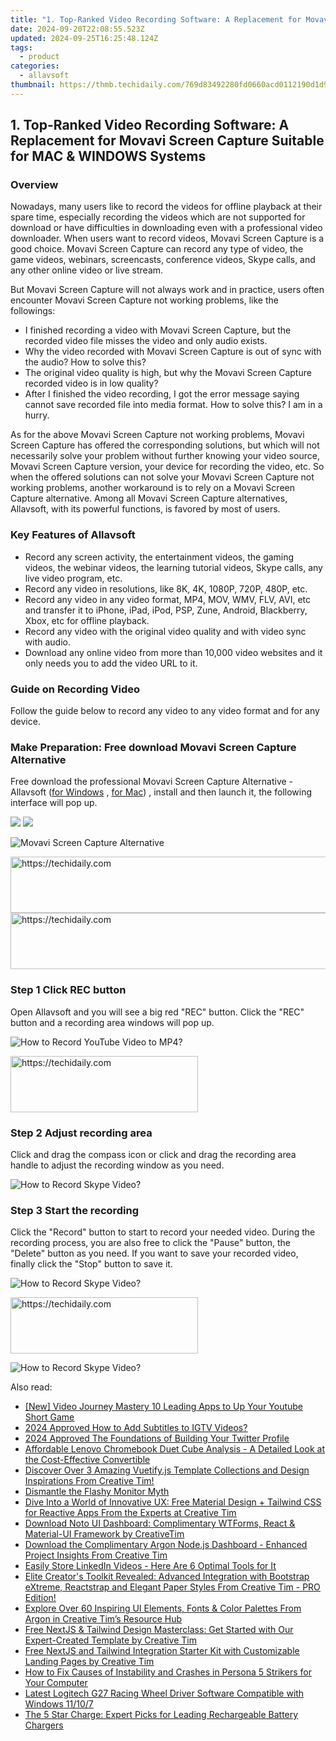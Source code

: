```yaml
---
title: "1. Top-Ranked Video Recording Software: A Replacement for Movavi Screen Capture Suitable for MAC & WINDOWS Systems"
date: 2024-09-20T22:08:55.523Z
updated: 2024-09-25T16:25:48.124Z
tags:
  - product
categories:
  - allavsoft
thumbnail: https://thmb.techidaily.com/769d83492280fd0660acd0112190d1d990d0e4305860168c39e79719f29b2ea7.jpg
---
```


## 1. Top-Ranked Video Recording Software: A Replacement for Movavi Screen Capture Suitable for MAC & WINDOWS Systems

### Overview

Nowadays, many users like to record the videos for offline playback at their spare time, especially recording the videos which are not supported for download or have difficulties in downloading even with a professional video downloader. When users want to record videos, Movavi Screen Capture is a good choice. Movavi Screen Capture can record any type of video, the game videos, webinars, screencasts, conference videos, Skype calls, and any other online video or live stream.

But Movavi Screen Capture will not always work and in practice, users often encounter Movavi Screen Capture not working problems, like the followings:

* I finished recording a video with Movavi Screen Capture, but the recorded video file misses the video and only audio exists.
* Why the video recorded with Movavi Screen Capture is out of sync with the audio? How to solve this?
* The original video quality is high, but why the Movavi Screen Capture recorded video is in low quality?
* After I finished the video recording, I got the error message saying cannot save recorded file into media format. How to solve this? I am in a hurry.

As for the above Movavi Screen Capture not working problems, Movavi Screen Capture has offered the corresponding solutions, but which will not necessarily solve your problem without further knowing your video source, Movavi Screen Capture version, your device for recording the video, etc. So when the offered solutions can not solve your Movavi Screen Capture not working problems, another workaround is to rely on a Movavi Screen Capture alternative. Among all Movavi Screen Capture alternatives, Allavsoft, with its powerful functions, is favored by most of users.

### Key Features of Allavsoft

* Record any screen activity, the entertainment videos, the gaming videos, the webinar videos, the learning tutorial videos, Skype calls, any live video program, etc.
* Record any video in resolutions, like 8K, 4K, 1080P, 720P, 480P, etc.
* Record any video in any video format, MP4, MOV, WMV, FLV, AVI, etc and transfer it to iPhone, iPad, iPod, PSP, Zune, Android, Blackberry, Xbox, etc for offline playback.
* Record any video with the original video quality and with video sync with audio.
* Download any online video from more than 10,000 video websites and it only needs you to add the video URL to it.

### Guide on Recording Video

Follow the guide below to record any video to any video format and for any device.

### Make Preparation: Free download Movavi Screen Capture Alternative

Free download the professional Movavi Screen Capture Alternative - Allavsoft ([for Windows](https://tools.techidaily.com/allavsoft/products/) , [for Mac](https://tools.techidaily.com/allavsoft/products/)) , install and then launch it, the following interface will pop up.

[![](https://www.allavsoft.com/how-to/../images/how-to/free-download-win.jpg)](https://tools.techidaily.com/allavsoft/products/) [![](https://www.allavsoft.com/how-to/../images/how-to/free-download-mac.jpg)](https://tools.techidaily.com/allavsoft/products/)

![Movavi Screen Capture Alternative](https://www.allavsoft.com/how-to/../images/allavsoft/screen-shot-600.jpg)

<!-- affiliate ads begin -->
<a href="https://ephamedtechinc.pxf.io/c/5597632/2137206/26400" target="_top" id="2137206">
  <img src="//a.impactradius-go.com/display-ad/26400-2137206" border="0" alt="https://techidaily.com" width="728" height="90"/>
</a>
<img height="0" width="0" src="https://ephamedtechinc.pxf.io/i/5597632/2137206/26400" style="position:absolute;visibility:hidden;" border="0" />
<!-- affiliate ads end -->

<!-- affiliate ads begin -->
<a href="https://unicoeye.pxf.io/c/5597632/2134494/18498" target="_top" id="2134494">
  <img src="//a.impactradius-go.com/display-ad/18498-2134494" border="0" alt="https://techidaily.com" width="721" height="90"/>
</a>
<img height="0" width="0" src="https://unicoeye.pxf.io/i/5597632/2134494/18498" style="position:absolute;visibility:hidden;" border="0" />
<!-- affiliate ads end -->

### Step 1 Click REC button

Open Allavsoft and you will see a big red "REC" button. Click the "REC" button and a recording area windows will pop up.

![How to Record YouTube Video to MP4?](https://www.allavsoft.com/how-to/../images/how-to/record-skype-video-calls/click-rec-to-record-videos.jpg)

<!-- affiliate ads begin -->
<a href="https://aligracehair.sjv.io/c/5597632/1918661/19272" target="_top" id="1918661">
  <img src="//a.impactradius-go.com/display-ad/19272-1918661" border="0" alt="https://techidaily.com" width="300" height="90"/>
</a>
<img height="0" width="0" src="https://aligracehair.sjv.io/i/5597632/1918661/19272" style="position:absolute;visibility:hidden;" border="0" />
<!-- affiliate ads end -->

### Step 2 Adjust recording area

Click and drag the compass icon or click and drag the recording area handle to adjust the recording window as you need.

![How to Record Skype Video?](https://www.allavsoft.com/how-to/../images/how-to/record-skype-video-calls/move-adjust-the-recording-frame.jpg)

### Step 3 Start the recording

Click the "Record" button to start to record your needed video. During the recording process, you are also free to click the "Pause" button, the "Delete" button as you need. If you want to save your recorded video, finally click the "Stop" button to save it.

![How to Record Skype Video?](https://www.allavsoft.com/how-to/../images/how-to/record-skype-video-calls/click-REC.jpg)

<!-- affiliate ads begin -->
<a href="https://aligracehair.sjv.io/c/5597632/1972679/19272" target="_top" id="1972679">
  <img src="//a.impactradius-go.com/display-ad/19272-1972679" border="0" alt="https://techidaily.com" width="300" height="90"/>
</a>
<img height="0" width="0" src="https://aligracehair.sjv.io/i/5597632/1972679/19272" style="position:absolute;visibility:hidden;" border="0" />
<!-- affiliate ads end -->

![How to Record Skype Video?](https://www.allavsoft.com/how-to/../images/how-to/record-skype-video-calls/click-stop-save-to-finish-recording.jpg)

<ins class="adsbygoogle"
     style="display:block"
     data-ad-format="autorelaxed"
     data-ad-client="ca-pub-7571918770474297"
     data-ad-slot="1223367746"></ins>

<ins class="adsbygoogle"
     style="display:block"
     data-ad-client="ca-pub-7571918770474297"
     data-ad-slot="8358498916"
     data-ad-format="auto"
     data-full-width-responsive="true"></ins>

<span class="atpl-alsoreadstyle">Also read:</span>
<div><ul>
<li><a href="https://youtube-blog.techidaily.com/ideo-journey-mastery-10-leading-apps-to-up-your-youtube-short-game/"><u>[New] Video Journey Mastery 10 Leading Apps to Up Your Youtube Short Game</u></a></li>
<li><a href="https://instagram-videos.techidaily.com/2024-approved-how-to-add-subtitles-to-igtv-videos/"><u>2024 Approved How to Add Subtitles to IGTV Videos?</u></a></li>
<li><a href="https://twitter-videos.techidaily.com/2024-approved-the-foundations-of-building-your-twitter-profile/"><u>2024 Approved The Foundations of Building Your Twitter Profile</u></a></li>
<li><a href="https://buynow-reviews.techidaily.com/affordable-lenovo-chromebook-duet-cube-analysis-a-detailed-look-at-the-cost-effective-convertible/"><u>Affordable Lenovo Chromebook Duet Cube Analysis - A Detailed Look at the Cost-Effective Convertible</u></a></li>
<li><a href="https://fox-ssl.techidaily.com/discover-over-3-amazing-vuetifyjs-template-collections-and-design-inspirations-from-creative-tim/"><u>Discover Over 3 Amazing Vuetify.js Template Collections and Design Inspirations From Creative Tim!</u></a></li>
<li><a href="https://graphic-issues.techidaily.com/dismantle-the-flashy-monitor-myth/"><u>Dismantle the Flashy Monitor Myth</u></a></li>
<li><a href="https://fox-ssl.techidaily.com/dive-into-a-world-of-innovative-ux-free-material-design-plus-tailwind-css-for-reactive-apps-from-the-experts-at-creative-tim/"><u>Dive Into a World of Innovative UX: Free Material Design + Tailwind CSS for Reactive Apps From the Experts at Creative Tim</u></a></li>
<li><a href="https://fox-ssl.techidaily.com/download-noto-ui-dashboard-complimentary-wtforms-react-and-material-ui-framework-by-creativetim/"><u>Download Noto UI Dashboard: Complimentary WTForms, React & Material-UI Framework by CreativeTim</u></a></li>
<li><a href="https://fox-ssl.techidaily.com/download-the-complimentary-argon-nodejs-dashboard-enhanced-project-insights-from-creative-tim/"><u>Download the Complimentary Argon Node.js Dashboard - Enhanced Project Insights From Creative Tim</u></a></li>
<li><a href="https://extra-tips.techidaily.com/easily-store-linkedin-videos-here-are-6-optimal-tools-for-it/"><u>Easily Store LinkedIn Videos - Here Are 6 Optimal Tools for It</u></a></li>
<li><a href="https://fox-ssl.techidaily.com/elite-creators-toolkit-revealed-advanced-integration-with-bootstrap-extreme-reactstrap-and-elegant-paper-styles-from-creative-tim-pro-edition/"><u>Elite Creator's Toolkit Revealed: Advanced Integration with Bootstrap eXtreme, Reactstrap and Elegant Paper Styles From Creative Tim - PRO Edition!</u></a></li>
<li><a href="https://fox-ssl.techidaily.com/explore-over-60-inspiring-ui-elements-fonts-and-color-palettes-from-argon-in-creative-tims-resource-hub/"><u>Explore Over 60 Inspiring UI Elements, Fonts & Color Palettes From Argon in Creative Tim’s Resource Hub</u></a></li>
<li><a href="https://fox-ssl.techidaily.com/free-nextjs-and-tailwind-design-masterclass-get-started-with-our-expert-created-template-by-creative-tim/"><u>Free NextJS & Tailwind Design Masterclass: Get Started with Our Expert-Created Template by Creative Tim</u></a></li>
<li><a href="https://fox-ssl.techidaily.com/free-nextjs-and-tailwind-integration-starter-kit-with-customizable-landing-pages-by-creative-tim/"><u>Free NextJS and Tailwind Integration Starter Kit with Customizable Landing Pages by Creative Tim</u></a></li>
<li><a href="https://win-able.techidaily.com/how-to-fix-causes-of-instability-and-crashes-in-persona-5-strikers-for-your-computer/"><u>How to Fix Causes of Instability and Crashes in Persona 5 Strikers for Your Computer</u></a></li>
<li><a href="https://win-dash.techidaily.com/latest-logitech-g27-racing-wheel-driver-software-compatible-with-windows-11107/"><u>Latest Logitech G27 Racing Wheel Driver Software Compatible with Windows 11/10/7</u></a></li>
<li><a href="https://buynow-info.techidaily.com/the-5-star-charge-expert-picks-for-leading-rechargeable-battery-chargers/"><u>The 5 Star Charge: Expert Picks for Leading Rechargeable Battery Chargers</u></a></li>
</ul></div>

